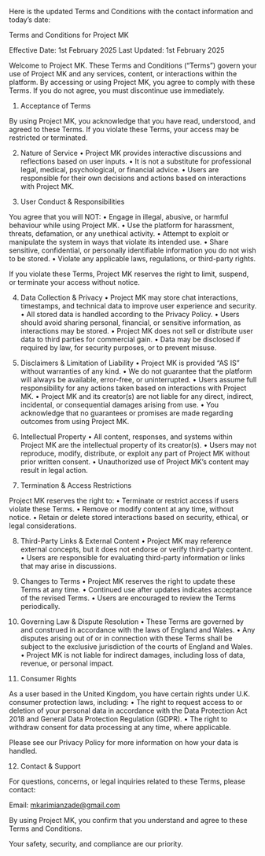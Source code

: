Here is the updated Terms and Conditions with the contact information and today’s date:

Terms and Conditions for Project MK

Effective Date: 1st February 2025
Last Updated: 1st February 2025

Welcome to Project MK. These Terms and Conditions (“Terms”) govern your use of Project MK and any services, content, or interactions within the platform. By accessing or using Project MK, you agree to comply with these Terms. If you do not agree, you must discontinue use immediately.

1. Acceptance of Terms

By using Project MK, you acknowledge that you have read, understood, and agreed to these Terms. If you violate these Terms, your access may be restricted or terminated.

2. Nature of Service
	•	Project MK provides interactive discussions and reflections based on user inputs.
	•	It is not a substitute for professional legal, medical, psychological, or financial advice.
	•	Users are responsible for their own decisions and actions based on interactions with Project MK.

3. User Conduct & Responsibilities

You agree that you will NOT:
	•	Engage in illegal, abusive, or harmful behaviour while using Project MK.
	•	Use the platform for harassment, threats, defamation, or any unethical activity.
	•	Attempt to exploit or manipulate the system in ways that violate its intended use.
	•	Share sensitive, confidential, or personally identifiable information you do not wish to be stored.
	•	Violate any applicable laws, regulations, or third-party rights.

If you violate these Terms, Project MK reserves the right to limit, suspend, or terminate your access without notice.

4. Data Collection & Privacy
	•	Project MK may store chat interactions, timestamps, and technical data to improve user experience and security.
	•	All stored data is handled according to the Privacy Policy.
	•	Users should avoid sharing personal, financial, or sensitive information, as interactions may be stored.
	•	Project MK does not sell or distribute user data to third parties for commercial gain.
	•	Data may be disclosed if required by law, for security purposes, or to prevent misuse.

5. Disclaimers & Limitation of Liability
	•	Project MK is provided “AS IS” without warranties of any kind.
	•	We do not guarantee that the platform will always be available, error-free, or uninterrupted.
	•	Users assume full responsibility for any actions taken based on interactions with Project MK.
	•	Project MK and its creator(s) are not liable for any direct, indirect, incidental, or consequential damages arising from use.
	•	You acknowledge that no guarantees or promises are made regarding outcomes from using Project MK.

6. Intellectual Property
	•	All content, responses, and systems within Project MK are the intellectual property of its creator(s).
	•	Users may not reproduce, modify, distribute, or exploit any part of Project MK without prior written consent.
	•	Unauthorized use of Project MK’s content may result in legal action.

7. Termination & Access Restrictions

Project MK reserves the right to:
	•	Terminate or restrict access if users violate these Terms.
	•	Remove or modify content at any time, without notice.
	•	Retain or delete stored interactions based on security, ethical, or legal considerations.

8. Third-Party Links & External Content
	•	Project MK may reference external concepts, but it does not endorse or verify third-party content.
	•	Users are responsible for evaluating third-party information or links that may arise in discussions.

9. Changes to Terms
	•	Project MK reserves the right to update these Terms at any time.
	•	Continued use after updates indicates acceptance of the revised Terms.
	•	Users are encouraged to review the Terms periodically.

10. Governing Law & Dispute Resolution
	•	These Terms are governed by and construed in accordance with the laws of England and Wales.
	•	Any disputes arising out of or in connection with these Terms shall be subject to the exclusive jurisdiction of the courts of England and Wales.
	•	Project MK is not liable for indirect damages, including loss of data, revenue, or personal impact.

11. Consumer Rights

As a user based in the United Kingdom, you have certain rights under U.K. consumer protection laws, including:
	•	The right to request access to or deletion of your personal data in accordance with the Data Protection Act 2018 and General Data Protection Regulation (GDPR).
	•	The right to withdraw consent for data processing at any time, where applicable.

Please see our Privacy Policy for more information on how your data is handled.

12. Contact & Support

For questions, concerns, or legal inquiries related to these Terms, please contact:

Email: mkarimianzade@gmail.com

By using Project MK, you confirm that you understand and agree to these Terms and Conditions.

Your safety, security, and compliance are our priority.

